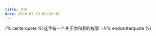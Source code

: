 ```yaml
---
title: 关于
date: 2020-03-19 09:45:30
---
```


{% centerquote %}这里有一个关于你和我的故事 *:-)*{% endcenterquote %}
